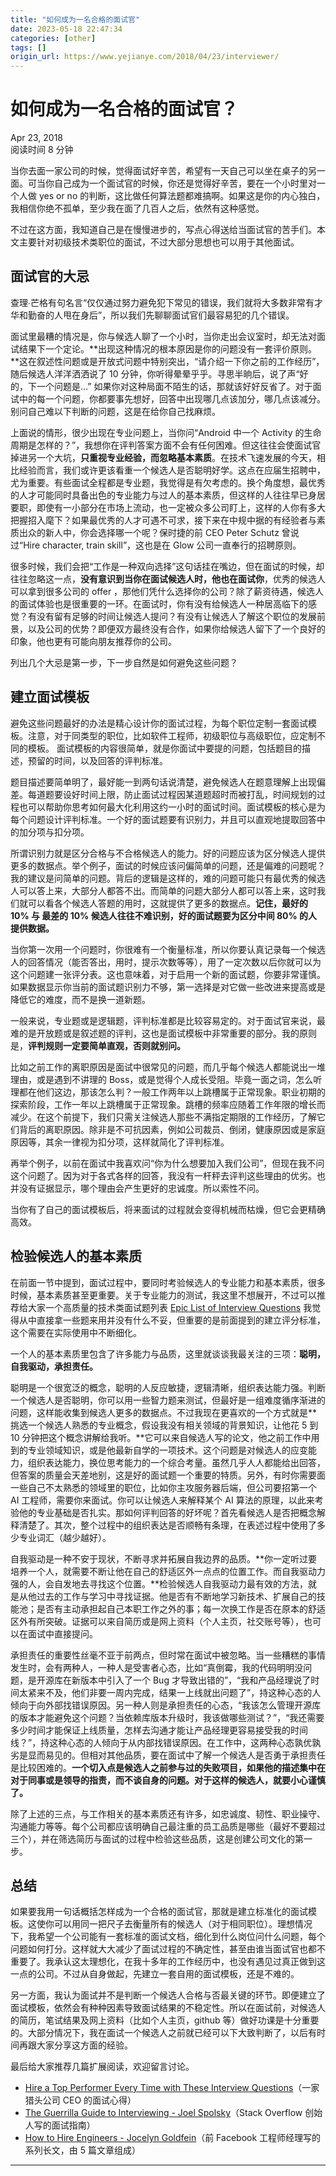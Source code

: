 ```yaml
---
title: "如何成为一名合格的面试官"
date: 2023-05-18 22:47:34
categories: [other]
tags: []
origin_url: https://www.yejianye.com/2018/04/23/interviewer/
---
```

如何成为一名合格的面试官？
=============

Apr 23, 2018  
阅读时间 8 分钟

当你去面一家公司的时候，觉得面试好辛苦，希望有一天自己可以坐在桌子的另一面。可当你自己成为一个面试官的时候，你还是觉得好辛苦，要在一个小时里对一个人做 yes or no 的判断，这比做任何算法题都难搞啊。如果这是你的内心独白，我相信你绝不孤单，至少我在面了几百人之后，依然有这种感觉。

不过在这方面，我知道自己是在慢慢进步的，写点心得送给当面试官的苦手们。本文主要针对初级技术类职位的面试，不过大部分思想也可以用于其他面试。

面试官的大忌
------

查理∙芒格有句名言“仅仅通过努力避免犯下常见的错误，我们就将大多数非常有才华和勤奋的人甩在身后”，所以我们先聊聊面试官们最容易犯的几个错误。

面试里最糟的情况是，你与候选人聊了一个小时，当你走出会议室时，却无法对面试结果下一个定论。**出现这种情况的根本原因是你的问题没有一套评价原则。**这在叙述性问题或是开放式问题中特别突出，“请介绍一下你之前的工作经历”，随后候选人洋洋洒洒说了 10 分钟，你听得晕晕乎乎。寻思半晌后，说了声“好的，下一个问题是…” 如果你对这种局面不陌生的话，那就该好好反省了。对于面试中的每一个问题，你都要事先想好，回答中出现哪几点该加分，哪几点该减分。别问自己难以下判断的问题，这是在给你自己找麻烦。

上面说的情形，很少出现在专业问题上，当你问“Android 中一个 Activity 的生命周期是怎样的？”，我想你在评判答案方面不会有任何困难。但这往往会使面试官掉进另一个大坑，**只重视专业经验，而忽略基本素质**。在技术飞速发展的今天，相比经验而言，我们或许更该看重一个候选人是否聪明好学。这点在应届生招聘中，尤为重要。有些面试全程都是专业题，我觉得是有欠考虑的。换个角度想，最优秀的人才可能同时具备出色的专业能力与过人的基本素质，但这样的人往往早已身居要职，即使有一小部分在市场上流动，也一定被众多公司盯上，这样的人你有多大把握招入麾下？如果最优秀的人才可遇不可求，接下来在中规中据的有经验者与素质出众的新人中，你会选择哪一个呢？保时捷的前 CEO Peter Schutz 曾说过“Hire character, train skill”，这也是在 Glow 公司一直奉行的招聘原则。

很多时候，我们会把“工作是一种双向选择”这句话挂在嘴边，但在面试的时候，却往往忽略这一点，**没有意识到当你在面试候选人时，他也在面试你**，优秀的候选人可以拿到很多公司的 offer ，那他们凭什么选择你的公司？除了薪资待遇，候选人的面试体验也是很重要的一环。在面试时，你有没有给候选人一种居高临下的感觉？有没有留有足够的时间让候选人提问？有没有让候选人了解这个职位的发展前景，以及公司的优势？即便双方最终没有合作，如果你给候选人留下了一个良好的印象，他也更有可能向朋友推荐你的公司。

列出几个大忌是第一步，下一步自然是如何避免这些问题？

建立面试模板
------

避免这些问题最好的办法是精心设计你的面试过程，为每个职位定制一套面试模板。注意，对于同类型的职位，比如软件工程师，初级职位与高级职位，应定制不同的模板。 面试模板的内容很简单，就是你面试中要提的问题，包括题目的描述，预留的时间，以及回答的评判标准。

题目描述要简单明了，最好能一到两句话说清楚，避免候选人在题意理解上出现偏差。每道题要设好时间上限，防止面试过程因某道题超时而被打乱，时间规划的过程也可以帮助你思考如何最大化利用这约一小时的面试时间。面试模板的核心是为每个问题设计评判标准。一个好的面试题要有识别力，并且可以直观地提取回答中的加分项与扣分项。

所谓识别力就是区分合格与不合格候选人的能力。好的问题应该为区分候选人提供更多的数据点。举个例子，面试的时候应该问偏简单的问题，还是偏难的问题呢？我的建议是问简单的问题。背后的逻辑是这样的，难的问题可能只有最优秀的候选人可以答上来，大部分人都答不出。而简单的问题大部分人都可以答上来，这时我们就可以看各个候选人答题的用时，这就提供了更多的数据点。**记住，最好的 10% 与 最差的 10% 候选人往往不难识别，好的面试题要为区分中间 80% 的人提供数据。**

当你第一次用一个问题时，你很难有一个衡量标准，所以你要认真记录每一个候选人的回答情况（能否答出，用时，提示次数等等），用了一定次数以后你就可以为这个问题建一张评分表。这也意味着，对于启用一个新的面试题，你要非常谨慎。如果数据显示你当前的面试题识别力不够，第一选择是对它做一些改进来提高或是降低它的难度，而不是换一道新题。

一般来说，专业题或是逻辑题，评判标准都是比较容易定的。对于面试官来说，最难的是开放题或是叙述题的评判，这也是面试模板中非常重要的部分。我的原则是，**评判规则一定要简单直观，否则就别问。**

比如之前工作的离职原因是面试中很常见的问题，而几乎每个候选人都能说出一堆理由，或是遇到不讲理的 Boss，或是觉得个人成长受阻。毕竟一面之词，怎么听理都在他们这边，那该怎么判？一般工作两年以上跳槽属于正常现象。职业初期的探索阶段，工作一年以上跳槽属于正常现象。跳槽的频率应随着工作年限的增长而减少。在这个前提下，我们只需关注候选人那些不满指定期限的工作经历，了解它们背后的离职原因。除非是不可抗因素，例如公司裁员、倒闭，健康原因或是家庭原因等，其余一律视为扣分项，这样就简化了评判标准。

再举个例子，以前在面试中我喜欢问“你为什么想要加入我们公司”，但现在我不问这个问题了。因为对于各式各样的回答，我没有一杆秤去评判这些理由的优劣。也并没有证据显示，哪个理由会产生更好的忠诚度。所以索性不问。

当你有了自己的面试模板后，将来面试的过程就会变得机械而枯燥，但它会更精确高效。

检验候选人的基本素质
----------

在前面一节中提到，面试过程中，要同时考验候选人的专业能力和基本素质，很多时候，基本素质甚至更重要。关于专业能力的测试，我这里不想展开，不过可以推荐给大家一个高质量的技术类面试题列表 [Epic List of Interview Questions](http://katemats.com/interview-questions/) 我觉得从中直接拿一些题来用并没有什么不妥，但重要的是前面提到的建立评分标准，这个需要在实际使用中不断细化。

一个人的基本素质里包含了许多能力与品质，这里就谈谈我最关注的三项：**聪明，自我驱动，承担责任。**

聪明是一个很宽泛的概念，聪明的人反应敏捷，逻辑清晰，组织表达能力强。判断一个候选人是否聪明，你可以用一些智力题来测试，但最好是一组难度循序渐进的问题，这样能收集到候选人更多的数据点。不过我现在更喜欢的一个方式就是**挑选一个候选人熟悉的专业概念，假设我没有相关领域的背景知识，让他花 5 到 10 分钟把这个概念讲解给我听。**它可以来自候选人写的论文，他之前工作中用到的专业领域知识，或是他最新自学的一项技术。这个问题是对候选人的应变能力，组织表达能力，换位思考能力的一个综合考量。虽然几乎人人都能给出回答，但答案的质量会天差地别，这是好的面试题一个重要的特质。另外，有时你需要面一些自己不太熟悉的领域里的职位，比如你主攻服务器后端，但公司要招第一个 AI 工程师，需要你来面试。你可以让候选人来解释某个 AI 算法的原理，以此来考验他的专业基础是否扎实。那如何评判回答的好坏呢？首先看候选人是否把概念解释清楚了。其次，整个过程中的组织表达是否顺畅有条理，在表述过程中使用了多少专业词汇（越少越好）。

自我驱动是一种不安于现状，不断寻求并拓展自我边界的品质。**你一定听过要培养一个人，就需要不断让他在自己的舒适区外一点点的位置工作。而自我驱动力强的人，会自发地去寻找这个位置。**检验候选人自我驱动力最有效的方法，就是从他过去的工作与学习中寻找证据。他是否有不断地学习新技术、扩展自己的技能池；是否有主动承担起自己本职工作之外的事；每一次换工作是否在原本的舒适区外有所突破。证据可以来自简历或是网上资料（个人主页，社交账号等），也可以在面试中直接提问。

承担责任的重要性丝毫不亚于前两点，但时常在面试中被忽略。当一些糟糕的事情发生时，会有两种人，一种人是受害者心态，比如“真倒霉，我的代码明明没问题，是开源库在新版本中引入了一个 Bug 才导致出错的”，“我和产品经理说了时间太紧来不及，他们非要一周内完成，结果一上线就出问题了”，持这种心态的人倾向于向外部找错误原因。另一种人则是承担责任的心态，“我该怎么管理开源库的版本才能避免这个问题？当依赖库版本升级时，我该做哪些测试？”，“我还需要多少时间才能保证上线质量，怎样去沟通才能让产品经理更容易接受我的时间线？”，持这种心态的人倾向于从内部找错误原因。在工作中，这两种心态孰优孰劣是显而易见的。但相对其他品质，要在面试中了解一个候选人是否勇于承担责任是比较困难的。**一个切入点是候选人之前参与过的失败项目，如果他的描述集中在对于同事或是领导的指责，而不谈自身的问题。对于这样的候选人，就要小心谨慎了。**

除了上述的三点，与工作相关的基本素质还有许多，如忠诚度、韧性、职业操守、沟通能力等等。每个公司都应该明确自己最注重的员工品质是哪些（最好不要超过三个），并在筛选简历与面试的过程中检验这些品质，这是创建公司文化的第一步。

总结
--

如果要我用一句话概括怎样成为一个合格的面试官，那就是建立标准化的面试模板。这使你可以用同一把尺子去衡量所有的候选人（对于相同职位）。理想情况下，我希望一个公司能有一套标准的面试文档，细化到什么岗位问什么问题，每个问题如何打分。这样就大大减少了面试过程的不确定性，甚至由谁当面试官也都不重要了。我承认这太理想化，在我十多年的工作经历中，也没有遇见过真正做到这一点的公司。不过从自身做起，先建立一套自用的面试模板，还是不难的。

另一方面，我认为面试并不是判断一个候选人合格与否最关键的环节。即便建立了面试模板，依然会有种种因素导致面试结果的不稳定性。所以在面试前，对候选人的简历，笔试结果及网上资料（比如个人主页，github 等）做好功课是十分重要的。大部分情况下，我在面试一个候选人之前就已经可以下大致判断了，以后有时间再跟大家分享这方面的经验。

最后给大家推荐几篇扩展阅读，欢迎留言讨论。

*   [Hire a Top Performer Every Time with These Interview Questions](http://firstround.com/review/hire-a-top-performer-every-time-with-these-interview-questions/)（一家猎头公司 CEO 的面试心得）
*   [The Guerrilla Guide to Interviewing - Joel Spolsky](https://www.joelonsoftware.com/2006/10/25/the-guerrilla-guide-to-interviewing-version-30/)（Stack Overflow 创始人写的面试指南）
*   [How to Hire Engineers - Jocelyn Goldfein](https://jocelyngoldfein.com/how-to-hire-engineers-step-0-what-to-look-for-85ae44bf0a1c)（前 Facebook 工程师经理写的系列长文，由 5 篇文章组成）

* * *
    